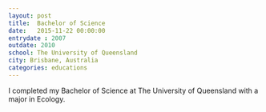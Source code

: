 ```yaml
---
layout: post
title:  Bachelor of Science
date:   2015-11-22 00:00:00
entrydate : 2007
outdate: 2010
school: The University of Queensland
city: Brisbane, Australia
categories: educations
---
```


I completed my Bachelor of Science at The University of Queensland with a major in Ecology.

